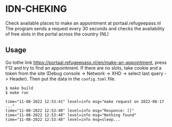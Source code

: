 # IDN-CHEKING

Check available places to make an appointment at portaal.refugeepass.nl
The program sends a request every 30 seconds and checks the availability of free slots in the portal across the country (NL)


## Usage

Go tothe link https://portaal.refugeepass.nl/en/make-an-appointment, press F12 and try to find an appointment. 
If there are no slots, take cookie and a token from the site (Debug console -> Network -> XHD -> select last query -> Header).
Then put the data in the `config.toml` file.




```
$ make build
$ make run

time="11-08-2022 12:53:41" level=info msg="make request on 2022-08-17 ..."
time="11-08-2022 12:53:48" level=info msg="Responce: []"
time="11-08-2022 12:53:48" level=info msg="Nothing found"
time="11-08-2022 12:53:48" level=info msg=sleep...

```